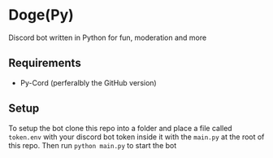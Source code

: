 # Doge(Py)
Discord bot written in Python for fun, moderation and more

## Requirements
- Py-Cord (perferalbly the GitHub version)

## Setup
To setup the bot clone this repo into a folder and place a file called `token.env` with your discord bot token inside it with the `main.py` at the root of this repo. Then run `python main.py` to start the bot